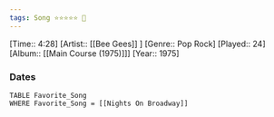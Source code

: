 ```yaml
---
tags: Song ⭐⭐⭐⭐⭐ 💛
---
```

[Time:: 4:28]
[Artist:: [[Bee Gees]] ]
[Genre:: Pop Rock]
[Played:: 24]
[Album:: [[Main Course (1975)]]]
[Year:: 1975]
### Dates
````dataview
TABLE Favorite_Song
WHERE Favorite_Song = [[Nights On Broadway]]
````